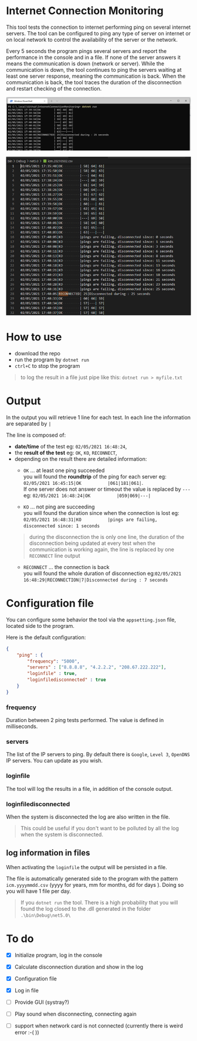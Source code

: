 # Internet Connection Monitoring

This tool tests the connection to internet performing ping on several internet servers. The tool can be configured to ping any type of server on internet or on local network to control the availability of the server or the network.

Every 5 seconds the program pings several servers and report the performance in the console and in a file. If none of the server answers it means the communication is down (network or server). While the communication is down, the tool continues to ping the servers waiting at least one server response, meaning the communication is back.
When the communication is back, the tool traces the duration of the disconnection and restart checking of the connection. 

![Console output](/assets/ConsoleExample_.png "Console output example")

![File log](/assets/FileExample.png "File log example")

# How to use

* download the repo
* run the program by `dotnet run`
* `ctrl+C` to stop the program

> to log the result in a file just pipe like this: `dotnet run > myfile.txt`

# Output

In the output you will retrieve 1 line for each test. In each line the information are separated by `|`

The line is composed of:
* **date/time** of the test eg: `02/05/2021 16:48:24`,
* the **result of the test** eg: `OK`, `KO`, `RECONNECT`,
* depending on the result there are detailed information:
  * `OK` ... at least one ping succeeded  
    you will found the **roundtrip** of the ping for each server eg: `02/05/2021 16:45:15|OK          |061|181|061|`.  
    If one server does not answer or timeout the value is replaced by `---` eg: `02/05/2021 16:48:24|OK          |059|069|---|`
    
  *  `KO` ... not ping are succeeding  
    you will found the duration since when the connection is lost eg: `02/05/2021 16:48:31|KO          |pings are failing, disconnected since: 1 seconds`
    > during the disconnection the is only one line, the duration of the disconnection being updated at every test
    > when the communication is working again, the line is replaced by one `RECONNECT` line output
  * `RECONNECT` ... the connection is back  
    you will found the whole duration of disconnection eg:`02/05/2021 16:48:29|RECONNECTION|7|Disconnected during : 7 seconds`

# Configuration file

You can configure some behavior the tool via the `appsetting.json` file, located side to the program. 

Here is the default configuration:
```json
{
    "ping" : {
        "frequency": "5000",
        "servers" : ["8.8.8.8", "4.2.2.2", "208.67.222.222"],
        "loginfile" : true,
        "loginfiledisconnected" : true
    }
}
```
### frequency 
Duration between 2 ping tests performed. The value is defined in milliseconds.

### servers 
The list of the IP servers to ping. By default there is `Google`, `Level 3`, `OpenDNS` IP servers. You can update as you wish.

### loginfile
The tool will log the results in a file, in addition of the console output.

### loginfiledisconnected
When the system is disconnected the log are also written in the file. 
> This could be useful if you don't want to be polluted by all the log when the system is disconnected.

## log information in files

When activating the `loginfile` the output will be persisted in a file.

The file is automatically generated side to the program with the pattern `icm.yyyymmdd.csv` (yyyy for years, mm for months, dd for days ). Doing so you will have 1 file per day.

> If you `dotnet run` the tool. There is a high probability that you will found the log closed to the .dll generated in the folder `.\bin\Debug\net5.0\` 

# To do
- [x] Initialize program, log in the console
- [x] Calculate disconnection duration and show in the log 
- [x] Configuration file 
- [x] Log in file
- [ ] Provide GUI (systray?)
- [ ] Play sound when disconnecting, connecting again
- [ ] support when network card is not connected (currently there is weird error :-( ))

